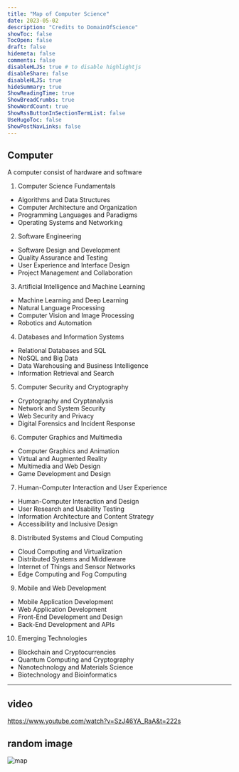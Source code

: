 ```yaml
---
title: "Map of Computer Science"
date: 2023-05-02
description: "Credits to DomainOfScience"
showToc: false
TocOpen: false
draft: false
hidemeta: false
comments: false
disableHLJS: true # to disable highlightjs
disableShare: false
disableHLJS: true
hideSummary: true
ShowReadingTime: true
ShowBreadCrumbs: true
ShowWordCount: true
ShowRssButtonInSectionTermList: false
UseHugoToc: false
ShowPostNavLinks: false
---
```


## Computer

A computer consist of hardware and software

1. Computer Science Fundamentals
  - Algorithms and Data Structures
  - Computer Architecture and Organization
  - Programming Languages and Paradigms
  - Operating Systems and Networking

2. Software Engineering
  - Software Design and Development
  - Quality Assurance and Testing
  - User Experience and Interface Design
  - Project Management and Collaboration

3. Artificial Intelligence and Machine Learning
  - Machine Learning and Deep Learning
  - Natural Language Processing
  - Computer Vision and Image Processing
  - Robotics and Automation

4. Databases and Information Systems
  - Relational Databases and SQL
  - NoSQL and Big Data
  - Data Warehousing and Business Intelligence
  - Information Retrieval and Search

5. Computer Security and Cryptography
  - Cryptography and Cryptanalysis
  - Network and System Security
  - Web Security and Privacy
  - Digital Forensics and Incident Response

6. Computer Graphics and Multimedia
  - Computer Graphics and Animation
  - Virtual and Augmented Reality
  - Multimedia and Web Design
  - Game Development and Design

7. Human-Computer Interaction and User Experience
  - Human-Computer Interaction and Design
  - User Research and Usability Testing
  - Information Architecture and Content Strategy
  - Accessibility and Inclusive Design

8. Distributed Systems and Cloud Computing
  - Cloud Computing and Virtualization
  - Distributed Systems and Middleware
  - Internet of Things and Sensor Networks
  - Edge Computing and Fog Computing

9. Mobile and Web Development
  - Mobile Application Development
  - Web Application Development
  - Front-End Development and Design
  - Back-End Development and APIs

10. Emerging Technologies
  - Blockchain and Cryptocurrencies
  - Quantum Computing and Cryptography
  - Nanotechnology and Materials Science
  - Biotechnology and Bioinformatics

---
## video 
https://www.youtube.com/watch?v=SzJ46YA_RaA&t=222s

## random image 
![map](https://iibawards-prod.s3.amazonaws.com/projects/images/000/002/333/page.png?1505504208#center)